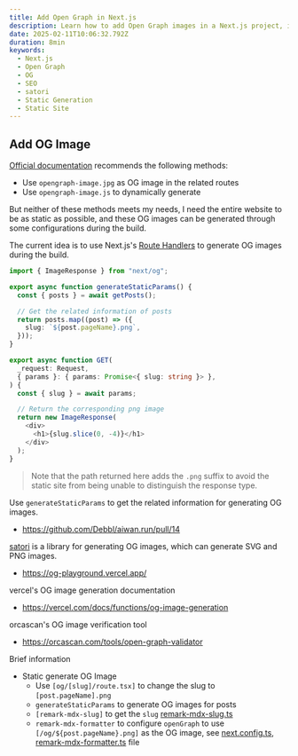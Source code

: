 ```yaml
---
title: Add Open Graph in Next.js
description: Learn how to add Open Graph images in a Next.js project, including static generation of OG images, using the satori library, configuring route handlers, and SEO optimization.
date: 2025-02-11T10:06:32.792Z
duration: 8min
keywords:
  - Next.js
  - Open Graph
  - OG
  - SEO
  - satori
  - Static Generation
  - Static Site
---
```


## Add OG Image

[Official documentation](https://nextjs.org/docs/app/api-reference/file-conventions/metadata/opengraph-image) recommends the following methods:

- Use `opengraph-image.jpg` as OG image in the related routes
- Use `opengraph-image.js` to dynamically generate

But neither of these methods meets my needs, I need the entire website to be as static as possible, and these OG images can be generated through some configurations during the build.

The current idea is to use Next.js's [Route Handlers](https://nextjs.org/docs/app/building-your-application/routing/route-handlers) to generate OG images during the build.

```ts
import { ImageResponse } from "next/og";

export async function generateStaticParams() {
  const { posts } = await getPosts();

  // Get the related information of posts
  return posts.map((post) => ({
    slug: `${post.pageName}.png`,
  }));
}

export async function GET(
  _request: Request,
  { params }: { params: Promise<{ slug: string }> },
) {
  const { slug } = await params;

  // Return the corresponding png image
  return new ImageResponse(
    <div>
      <h1>{slug.slice(0, -4)}</h1>
    </div>
  );
}
```

> Note that the path returned here adds the `.png` suffix to avoid the static site from being unable to distinguish the response type.

Use `generateStaticParams` to get the related information for generating OG images.

- https://github.com/Debbl/aiwan.run/pull/14

[satori](https://github.com/vercel/satori) is a library for generating OG images, which can generate SVG and PNG images.

- https://og-playground.vercel.app/

vercel's OG image generation documentation

- https://vercel.com/docs/functions/og-image-generation

orcascan's OG image verification tool

- https://orcascan.com/tools/open-graph-validator

Brief information

- Static generate OG Image
  - Use `[og/[slug]/route.tsx]` to change the slug to `[post.pageName].png`
  - `generateStaticParams` to generate OG images for posts
  - `[remark-mdx-slug]` to get the `slug` [remark-mdx-slug.ts](https://github.com/Debbl/aiwan.run/pull/14/files#diff-9016d48db42b7fcedec38c84d3245de98d46f3a54ed336a615fc0a940f258935)
  - `remark-mdx-formatter` to configure `openGraph` to use `[/og/${post.pageName}.png]` as the OG image, see [next.config.ts](https://github.com/Debbl/aiwan.run/pull/14/files#diff-e3f38f2f0e7ba92f0dd56c086ec5de704229d58d5371e8cc57e43961757d8c7b), [remark-mdx-formatter.ts](https://github.com/Debbl/aiwan.run/pull/14/files#diff-78208911507da68d782a62255fce95e8097c1541bae857b07b59389dd8cbc25b) file
